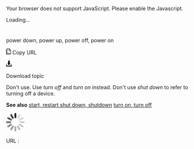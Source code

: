 Your browser does not support JavaScript. Please enable the Javascript.

Loading...

# 

power down, power up, power off, power on

![Copy URL](power-down-power-up-power-off-power-on_files/Copy.png)
Copy URL

![Download](power-down-power-up-power-off-power-on_files/Download.png)

Download topic

Don't use. Use *turn off* and *turn on* instead. Don't use *shut down* to refer to turning off a device.

**See also** [
](https://worldready.cloudapp.net/Styleguide/Read?id=2700&topicid=35352)[start, restart](https://worldready.cloudapp.net/Styleguide/Read?id=2700&topicid=35210)[
shut down, shutdown](https://worldready.cloudapp.net/Styleguide/Read?id=2700&topicid=35352)
[turn on, turn off](https://worldready.cloudapp.net/Styleguide/Read?id=2700&topicid=33405)

![In progress](power-down-power-up-power-off-power-on_files/activity-large.gif)

URL :
